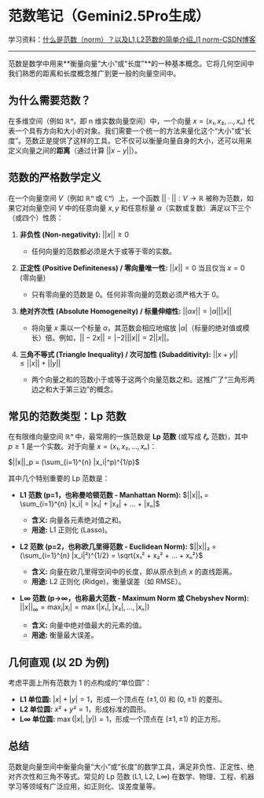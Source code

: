 #  范数笔记（Gemini2.5Pro生成）

学习资料：[什么是范数（norm）？以及L1,L2范数的简单介绍_l1 norm-CSDN博客](https://blog.csdn.net/qq_37466121/article/details/87855185)

------

范数是数学中用来**衡量向量“大小”或“长度”**的一种基本概念。它将几何空间中我们熟悉的距离和长度概念推广到更一般的向量空间中。

## 为什么需要范数？

在多维空间（例如 $ℝⁿ$，即 n 维实数向量空间）中，一个向量 $x = (x₁, x₂, ..., xₙ)$ 代表一个具有方向和大小的对象。我们需要一个统一的方法来量化这个“大小”或“长度”。范数正是提供了这样的工具。它不仅可以衡量向量自身的大小，还可以用来定义向量之间的**距离**（通过计算 $||x - y||$）。

## 范数的严格数学定义

在一个向量空间 $V$（例如 $ℝⁿ$ 或 $ℂⁿ$）上，一个函数 $|| · || : V → ℝ$ 被称为范数，如果它对向量空间 $V$ 中的任意向量 $x, y$ 和任意标量 $α$（实数或复数）满足以下三个（或四个）性质：

1.  **非负性 (Non-negativity):**
    $||x|| ≥ 0$
    *   任何向量的范数都必须是大于或等于零的实数。

2.  **正定性 (Positive Definiteness) / 零向量唯一性:**
    $||x|| = 0$ 当且仅当 $x = 0$ (零向量)
    *   只有零向量的范数是 0。任何非零向量的范数必须严格大于 0。

3.  **绝对齐次性 (Absolute Homogeneity) / 标量伸缩性:**
    $||αx|| = |α| ||x||$
    *   将向量 $x$ 乘以一个标量 $α$，其范数会相应地缩放 $|α|$（标量的绝对值或模长）倍。例如，$||-2x|| = |-2| ||x|| = 2||x||$。

4.  **三角不等式 (Triangle Inequality) / 次可加性 (Subadditivity):**
    $||x + y|| ≤ ||x|| + ||y||$
    *   两个向量之和的范数小于或等于这两个向量范数之和。这推广了“三角形两边之和大于第三边”的概念。

## 常见的范数类型：Lp 范数

在有限维向量空间 $ℝⁿ$ 中，最常用的一族范数是 **Lp 范数** (或写成 $ℓₚ$ 范数)，其中 $p ≥ 1$ 是一个实数。对于向量 $x = (x₁, x₂, ..., xₙ)$：

$||x||_p = (\sum_{i=1}^{n} |x_i|^p)^{1/p}$

其中几个特别重要的 Lp 范数是：

*   **L1 范数 (p=1，也称曼哈顿范数 - Manhattan Norm):**
    $||x||₁ = \sum_{i=1}^{n} |x_i| = |x₁| + |x₂| + ... + |xₙ|$
    *   **含义:** 向量各元素绝对值之和。
    *   **用途:** L1 正则化 (Lasso)。

*   **L2 范数 (p=2，也称欧几里得范数 - Euclidean Norm):**
    $||x||₂ = (\sum_{i=1}^{n} |x_i|²)^{1/2} = \sqrt{x₁² + x₂² + ... + xₙ²}$
    *   **含义:** 向量在欧几里得空间中的长度，即从原点到点 $x$ 的直线距离。
    *   **用途:** L2 正则化 (Ridge)，衡量误差（如 RMSE）。

*   **L∞ 范数 (p→∞，也称最大范数 - Maximum Norm 或 Chebyshev Norm):**
    $||x||_∞ = \max_{i} |x_i| = \max(|x₁|, |x₂|, ..., |xₙ|)$
    *   **含义:** 向量中绝对值最大的元素的值。
    *   **用途:** 衡量最大误差。

## 几何直观 (以 2D 为例)

考虑平面上所有范数为 1 的点构成的“单位圆”：

*   **L1 单位圆:** $|x| + |y| = 1$，形成一个顶点在 $(±1, 0)$ 和 $(0, ±1)$ 的菱形。
*   **L2 单位圆:** $x² + y² = 1$，形成标准的圆形。
*   **L∞ 单位圆:** $\max(|x|, |y|) = 1$，形成一个顶点在 $(±1, ±1)$ 的正方形。

## 总结

范数是向量空间中衡量向量“大小”或“长度”的数学工具，满足非负性、正定性、绝对齐次性和三角不等式。常见的 Lp 范数 (L1, L2, L∞) 在数学、物理、工程、机器学习等领域有广泛应用，如正则化、误差度量等。

